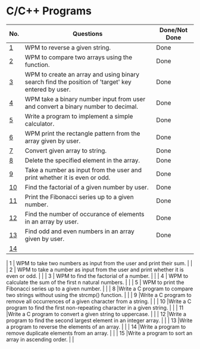 # C/C++ Programs 

| No.  	| Questions                                                                                    	                                        |Done/Not Done|
|-----------------------------------------	|-------------------------------------------------------------------------------------------------- |------------ |
| [1](string_reverse.cpp)                   | WPM to reverse a given string.                                                                    | Done        |
| [2](array_compare.cpp)                    | WPM to compare two arrays using the function.                                                     | Done        |
| [3](binary_search_using_array_by_user.cpp)| WPM to create an array and using binary search find the position of 'target' key entered by user. | Done        |
| [4](binary_to_decimal.cpp)                | WPM take a binary number input from user and convert a binary number to decimal.                  | Done        |
| [5](calculator.c++)                       | Write a program to implement a simple calculator.                                                 | Done        |
| [6](rectanglePatternArray.cpp)            | WPM print the rectangle pattern from the array given by user.                                     | Done        |
| [7](convertArrayToStirings.cpp)           | Convert given array to string.                                                                    | Done        |
| [8](deleteElementsInArray.cpp)            | Delete the specified element in the array.                                                        | Done        |
| [9](even-oddNum.cpp)                  	  | Take a number as input from the user and print whether it is even or odd. 	                      | Done        |
| [10](factorial_of_a_number.cpp)        	  | Find the factorial of a given number by user.                                                     | Done        |
| [11](fibbonnaci.c++)                      | Print the Fibonacci series up to a given number.                                                  | Done        |
| [12](noOfOccuranceInArray.cpp)            | Find the number of occurance of elements in an array by user.                                     | Done        |
| [13](evenOddArray.cpp)                    | Find odd and even numbers in an array given by user.                                              | Done        |
| [14](pointer.c++)

| 1    	| WPM to take two numbers as input from the user and print their sum.              	                    |                   |
| 2    	| WPM to take a number as input from the user and print whether it is even or odd. 	                    |           	      |
| 3    	| WPM to find the factorial of a number.                                           	                    |           	      |
| 4     | WPM to calculate the sum of the first n natural numbers.                                              |                   |
| 5     | WPM to print the Fibonacci series up to a given number.                                               |                   |
| 8     |Write a C program to compare two strings without using the strcmp() function.                          |                   |
| 9     |Write a C program to remove all occurrences of a given character from a string.                        |                   |
| 10    |Write a C program to find the first non-repeating character in a given string.                         |                   |
| 11    |Write a C program to convert a given string to uppercase.                                              |                   |
| 12    |Write a program to find the second largest element in an integer array.                                |                   |
| 13    |Write a program to reverse the elements of an array.                                                   |                   |
| 14    |Write a program to remove duplicate elements from an array.                                            |                   |
| 15    |Write a program to sort an array in ascending order.                                                   |                   |


